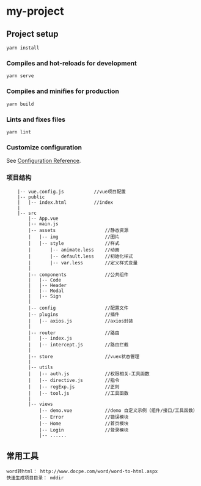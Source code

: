 # my-project

## Project setup
```
yarn install
```

### Compiles and hot-reloads for development
```
yarn serve
```

### Compiles and minifies for production
```
yarn build
```

### Lints and fixes files
```
yarn lint
```

### Customize configuration
See [Configuration Reference](https://cli.vuejs.org/config/).


### 项目结构
```
    |-- vue.config.js           //vue项目配置
    |-- public
    |   |-- index.html          //index
    |
    |-- src
        |-- App.vue             
        |-- main.js
        |-- assets                  //静态资源
        |   |-- img                 //图片
        |   |-- style               //样式
        |       |-- animate.less    //动画
        |       |-- default.less    //初始化样式
        |       |-- var.less        //定义样式变量
        |
        |-- components              //公共组件
        |   |-- Code
        |   |-- Header
        |   |-- Modal
        |   |-- Sign
        |
        |-- config                  //配置文件
        |-- plugins                 //插件
        |   |-- axios.js            //axios封装
        |
        |-- router                  //路由       
        |   |-- index.js            
        |   |-- intercept.js        //路由拦截
        |
        |-- store                   //vuex状态管理      
        |
        |-- utils                   
        |   |-- auth.js             //权限相关-工具函数
        |   |-- directive.js        //指令
        |   |-- regExp.js           //正则
        |   |-- tool.js             //工具函数
        |
        |-- views
            |-- demo.vue            //demo 自定义示例（组件/接口/工具函数）
            |-- Error               //错误模块
            |-- Home                //首页模块
            |-- Login               //登录模块
            |-- ......

```

## 常用工具
	word转html： http://www.docpe.com/word/word-to-html.aspx
    快速生成项目目录： mddir
